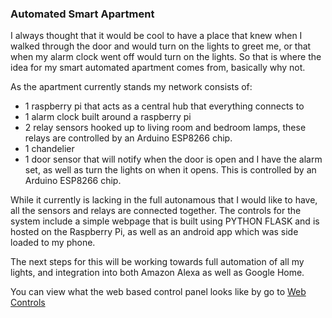 <h3><b>Automated Smart Apartment</b></h3>

<p>I always thought that it would be cool to have a place that knew when I walked through the door and would turn on the lights to greet me, or that when my alarm clock went off would turn on the lights.  So that is where the idea for my smart automated apartment comes from, basically why not.</p>

As the apartment currently stands my network consists of:
<ul>
<li>1 raspberry pi that acts as a central hub that everything connects to</li>
<li>1 alarm clock  built around a raspberry pi</li>
<li>2 relay sensors hooked up to living room and bedroom lamps, these relays are controlled by an Arduino ESP8266 chip.</li>
<li>1 chandelier</li>
<li>1 door sensor that will notify when the door is open and I have the alarm set, as well as turn the lights on when it opens.  This is controlled by an Arduino ESP8266 chip.</li>
</ul>
<p>While it currently is lacking in the full autonamous that I would like to have, all the sensors and relays are connected together.  The controls for the system include a simple webpage that is built using PYTHON FLASK and is hosted on the Raspberry Pi, as well as an android app which was side loaded to my phone.</p>

<p>The next steps for this will be working towards full automation of all my lights, and integration into both Amazon Alexa as well as Google Home.</p>

<p>You can view what the web based control panel looks like by go to <a href="http://www.carlsondigitalsigns.com/casa/mobile.html">Web Controls</a>
